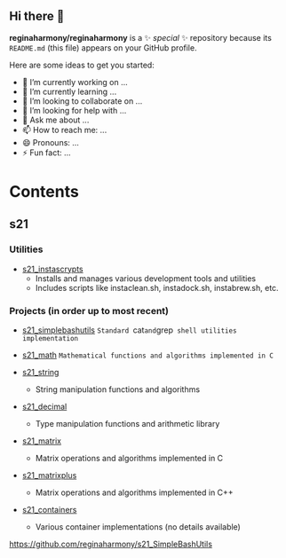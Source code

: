 ## Hi there 👋

**reginaharmony/reginaharmony** is a ✨ _special_ ✨ repository because its `README.md` (this file) appears on your GitHub profile.

Here are some ideas to get you started:

- 🔭 I’m currently working on ...
- 🌱 I’m currently learning ...
- 👯 I’m looking to collaborate on ...
- 🤔 I’m looking for help with ...
- 💬 Ask me about ...
- 📫 How to reach me: ...
- 😄 Pronouns: ...
- ⚡ Fun fact: ...


# Contents

## s21

### Utilities

- [s21_instascrypts](https://github.com/reginaharmony/s21_INSTASCRYPTS)
  - Installs and manages various development tools and utilities
  - Includes scripts like instaclean.sh, instadock.sh, instabrew.sh, etc.

### Projects (in order up to most recent)

- [s21_simplebashutils](https://github.com/reginaharmony/s21_SimpleBashUtils) `Standard `cat` and `grep` shell utilities implementation`

- [s21_math](https://github.com/reginaharmony/s21_math) `Mathematical functions and algorithms implemented in C`

- [s21_string](https://github.com/reginaharmony/s21_string)
  - String manipulation functions and algorithms

- [s21_decimal](https://github.com/reginaharmony/s21_decimal)
  - Type manipulation functions and arithmetic library

- [s21_matrix](https://github.com/reginaharmony/s21_matrix)
  - Matrix operations and algorithms implemented in C

- [s21_matrixplus](https://github.com/reginaharmony/s21_matrixplus)
  - Matrix operations and algorithms implemented in C++

- [s21_containers](https://github.com/reginaharmony/s21_containers)
  - Various container implementations (no details available)

https://github.com/reginaharmony/s21_SimpleBashUtils
